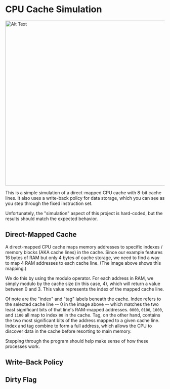 # CPU Cache Simulation

<img src="https://github.com/user-attachments/assets/d71c2b7b-0ab6-4075-bdaf-718e34588432" alt="Alt Text" width="590" height="520">

This is a simple simulation of a direct-mapped CPU cache with 8-bit cache lines. It also uses a write-back policy for data storage, which you can see as you step through the fixed instruction set.

Unfortunately, the "simulation" aspect of this project is hard-coded, but the results should match the expected behavior.

## Direct-Mapped Cache
A direct-mapped CPU cache maps memory addresses to specific indexes / memory blocks (AKA cache lines) in the cache. Since our example features 16 bytes of RAM but only 4 bytes of cache storage, we need to find a way to map 4 RAM addresses to each cache line. (The image above shows this mapping.)

We do this by using the modulo operator. For each address in RAM, we simply modulo by the cache size (in this case, 4), which will return a value between 0 and 3. This value represents the index of the mapped cache line.

Of note are the "index" and "tag" labels beneath the cache. Index refers to the selected cache line -- 0 in the image above -- which matches the two least significant bits of that line's RAM-mapped addresses. `0000`, `0100`, `1000`, and `1100` all map to index `00` in the cache. Tag, on the other hand, contains the two most significant bits of the address mapped to a given cache line. Index and tag combine to form a full address, which allows the CPU to discover data in the cache before resorting to main memory. 

Stepping through the program should help make sense of how these processes work.

## Write-Back Policy
## Dirty Flag
